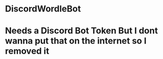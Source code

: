 # DiscordWordleBot
# Needs a Discord Bot Token But I dont wanna put that on the internet so I removed it
